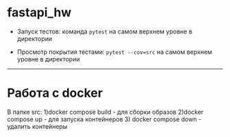 ﻿# fastapi_hw

- Запуск тестов: команда ```pytest``` на самом верхнем уровне в директории


- Просмотр покрытия тестами: ```pytest --cov=src``` на самом верхнем уровне в директории

---

# Работа с docker
В папке src:
1)docker compose build - для сборки образов
2)docker compose up - для запуска контейнеров
3) docker compose down - удалить контейнеры